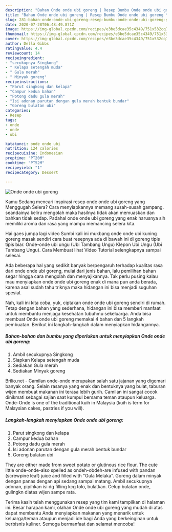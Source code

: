 ```yaml
---
description: "Bahan Onde onde ubi goreng | Resep Bumbu Onde onde ubi goreng Yang Enak dan Simpel"
title: "Bahan Onde onde ubi goreng | Resep Bumbu Onde onde ubi goreng Yang Enak dan Simpel"
slug: 281-bahan-onde-onde-ubi-goreng-resep-bumbu-onde-onde-ubi-goreng-yang-enak-dan-simpel
date: 2020-07-28T06:48:49.871Z
image: https://img-global.cpcdn.com/recipes/e3be5dcae35c4349/751x532cq70/onde-onde-ubi-goreng-foto-resep-utama.jpg
thumbnail: https://img-global.cpcdn.com/recipes/e3be5dcae35c4349/751x532cq70/onde-onde-ubi-goreng-foto-resep-utama.jpg
cover: https://img-global.cpcdn.com/recipes/e3be5dcae35c4349/751x532cq70/onde-onde-ubi-goreng-foto-resep-utama.jpg
author: Della Gibbs
ratingvalue: 4.4
reviewcount: 14
recipeingredient:
- "secukupnya Singkong"
- " Kelapa setengah muda"
- " Gula merah"
- " Minyak goreng"
recipeinstructions:
- "Parut singkong dan kelapa"
- "Campur kedua bahan"
- "Potong dadu gula merah"
- "Isi adonan parutan dengan gula merah bentuk bundar"
- "Goreng bulatan ubi"
categories:
- Resep
tags:
- onde
- onde
- ubi

katakunci: onde onde ubi 
nutrition: 124 calories
recipecuisine: Indonesian
preptime: "PT20M"
cooktime: "PT52M"
recipeyield: "1"
recipecategory: Dessert

---
```



![Onde onde ubi goreng](https://img-global.cpcdn.com/recipes/e3be5dcae35c4349/751x532cq70/onde-onde-ubi-goreng-foto-resep-utama.jpg)

Kamu Sedang mencari inspirasi resep onde onde ubi goreng yang Menggugah Selera? Cara menyiapkannya memang susah-susah gampang. seandainya keliru mengolah maka hasilnya tidak akan memuaskan dan bahkan tidak sedap. Padahal onde onde ubi goreng yang enak harusnya sih memiliki aroma dan rasa yang mampu memancing selera kita.

Hai gaes jumpa lagi video Sumbi kali ini mukbang onde onde ubi kuning goreng masak sendiri cara buat resepnya ada di bawah ini di goreng tipis tipis biar. Onde-onde ubi ungu (Ubi Tambang Ungu) Klepon Ubi Ungu (Ubi Tambang Ungu). Cara Membuat lihat Video Tutorial selengkapnya sampai selesai.

Ada beberapa hal yang sedikit banyak berpengaruh terhadap kualitas rasa dari onde onde ubi goreng, mulai dari jenis bahan, lalu pemilihan bahan segar hingga cara mengolah dan menyajikannya. Tak perlu pusing kalau mau menyiapkan onde onde ubi goreng enak di mana pun anda berada, karena asal sudah tahu triknya maka hidangan ini bisa menjadi suguhan spesial.


Nah, kali ini kita coba, yuk, ciptakan onde onde ubi goreng sendiri di rumah. Tetap dengan bahan yang sederhana, hidangan ini bisa memberi manfaat untuk membantu menjaga kesehatan tubuhmu sekeluarga. Anda bisa membuat Onde onde ubi goreng memakai 4 bahan dan 5 langkah pembuatan. Berikut ini langkah-langkah dalam menyiapkan hidangannya.

<!--inarticleads1-->

##### Bahan-bahan dan bumbu yang diperlukan untuk menyiapkan Onde onde ubi goreng:

1. Ambil secukupnya Singkong
1. Siapkan  Kelapa setengah muda
1. Sediakan  Gula merah
1. Sediakan  Minyak goreng


Brilio.net - Camilan onde-onde merupakan salah satu jajanan yang digemari banyak orang. Selain rasanya yang enak dan bentuknya yang bulat, taburan wijen membuat makanan ini terasa lebih gurih. Camilan ini sangat cocok dinikmati sebagai sajian saat kumpul bersama teman ataupun keluarga. Onde-Onde is one of the traditional kuih in Malaysia (kuih is term for Malaysian cakes, pastries if you will). 

<!--inarticleads2-->

##### Langkah-langkah menyiapkan Onde onde ubi goreng:

1. Parut singkong dan kelapa
1. Campur kedua bahan
1. Potong dadu gula merah
1. Isi adonan parutan dengan gula merah bentuk bundar
1. Goreng bulatan ubi


They are either made from sweet potato or glutinous rice flour. The cute little onde-onde-also spelled as ondeh-obdeh-are infused with pandan (screwpine leaf) juice and filled with &#34;Gula Melaka&#34;. Goreng dalam minyak dengan panas dengan api sedang sampai matang. Ambil secukupnya adonan, pipihkan isi dg filling kcg tolo, bulatkan. Celup bulatan onde, gulingkn diatas wijen sampe rata. 

Terima kasih telah menggunakan resep yang tim kami tampilkan di halaman ini. Besar harapan kami, olahan Onde onde ubi goreng yang mudah di atas dapat membantu Anda menyiapkan makanan yang menarik untuk keluarga/teman ataupun menjadi ide bagi Anda yang berkeinginan untuk berbisnis kuliner. Semoga bermanfaat dan selamat mencoba!
